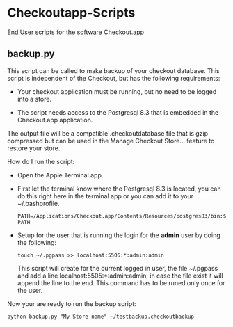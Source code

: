 Checkoutapp-Scripts
===================

End User scripts for the software Checkout.app


backup.py 
----------


This script can be called to make backup of your checkout database. This script is independent of the Checkout, but has the following requirements:

* Your checkout application must be running, but no need to be logged into a store.

* The script needs access to the Postgresql 8.3 that is embedded in the Checkout.app application.

The output file will be a compatible .checkoutdatabase file that is gzip compressed but can be used in the Manage Checkout Store... feature to restore your store.

How do I run the script:

* Open the Apple Terminal.app.
* First let the terminal know where the Postgresql 8.3 is located, you can do this right here in the terminal app or you can add it to your ~/.bashprofile.

    `PATH=/Applications/Checkout.app/Contents/Resources/postgres83/bin:$PATH`

* Setup for the user that is running the login for the **admin** user by doing the following:
 
    `touch ~/.pgpass >> localhost:5505:*:admin:admin`
    
  This script will create for the current logged in user, the file ~/.pgpass and add a line localhost:5505:*:admin:admin, in case the file exist it will append the line to the end.
  This command has to be runed only once for the user.
  
Now your are ready to run the backup script:

    python backup.py "My Store name" ~/testbackup.checkoutbackup
  